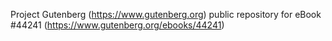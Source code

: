 Project Gutenberg (https://www.gutenberg.org) public repository for eBook #44241 (https://www.gutenberg.org/ebooks/44241)
